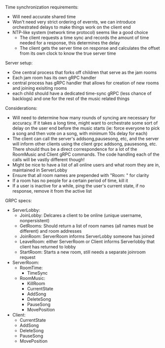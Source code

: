 Time synchronization requirements:
 - Will need accurate shared time
 - Won't need very strict ordering of evernts, we can introduce orchestrated delays to make things work on the client end
 - NTP-like system (network time protocol) seems like a good choice
    - The client requests a time sync and records the amount of time needed for a response, this determines the delay
    - The client gets the server time on response and calculates the offset from its own clock to know the true server time

Server setup:
 - One central process that forks off children that serve as the jam rooms
 - Each jam room has its own gRPC handler
 - central process has gRPC handler that allows for creation of new rooms and joining exisiting rooms
 - each child should have a dedicated time-sync gRPC (less chance of backlogs) and one for the rest of the music related things

Considerations:
 - Will need to determine how many rounds of syncing are necessary for accuracy. If it takes a long time, might want to orchestrate some sort of delay on the user end before the music starts (ie: force everyone to pick a song and then vote on a song, with minimum 10s delay for each)
 - The client can call the server's addsong,pausesong, etc, and the server will inform other clients using the client grpc addsong, pausesong, etc. There should thus be a direct correspondence for a lot of the RoomMusic and Client gRPC commands. The code handling each of the calls will be vastly different though!
 - Might be nice to have a list of all online users and what room they are in, maintained in ServerLobby
 - Ensure that all room names are prepended with "Room: " for clarity
 - If a room has no people for a certain period of time, kill it
 - If a user is inactive for a while, ping the user's current state, if no response, remove it from the active list


GRPC specs:
 - ServerLobby:
    - JoinLobby: Delcares a client to be online (unique username, nonpersistent)
    - GetRooms: Should return a list of room names (all names must be different) and room addresses
    - JoinRoom: ServerRoom informs ServerLobby someone has joined
    - LeaveRoom: either ServerRoom or Client informs Serverlobby that client has returned to lobby
    - StartRoom: Starts a new room, still needs a separate joinroom request
 - ServerRoom:
    - RoomTime:
        - TimeSync
    - RoomMusic:
        - KillRoom
        - CurrentState
        - AddSong
        - DeleteSong
        - PauseSong
        - MovePosition
 - Client:
    - CurrentState
    - AddSong
    - DeleteSong
    - PauseSong
    - MovePosition